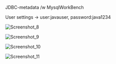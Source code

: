 JDBC-metadata /w MysqlWorkBench 

User settings -> user:javauser, password:java1234

![Screenshot_8](https://user-images.githubusercontent.com/70575515/197808777-6dff28cc-96f0-42c6-9750-c073164c4a64.png)

![Screenshot_9](https://user-images.githubusercontent.com/70575515/197808791-fad1f435-0c0b-44f8-81eb-e401c60ee3c9.png)

![Screenshot_10](https://user-images.githubusercontent.com/70575515/197808815-18d31f1e-0b16-4693-94ae-cfc4a2b6ffa8.png)

![Screenshot_11](https://user-images.githubusercontent.com/70575515/197808837-589e27f5-0c3e-4899-a9bc-2c61c7f9ee1e.png)
